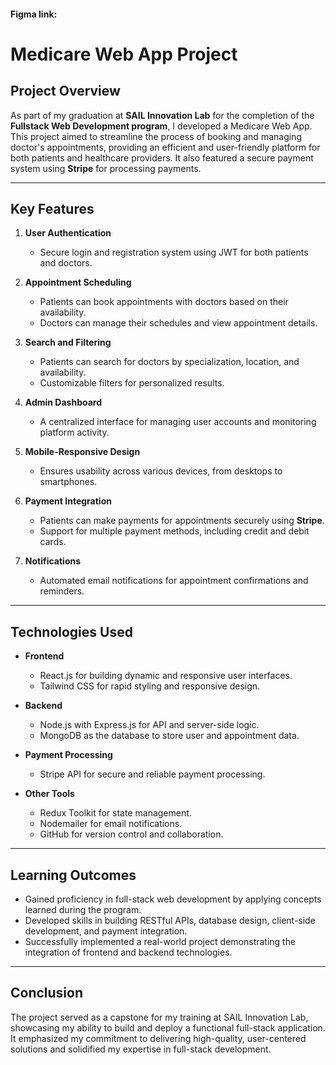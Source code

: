 #### Figma link:

# Medicare Web App Project

## Project Overview  
As part of my graduation at **SAIL Innovation Lab** for the completion of the **Fullstack Web Development program**, I developed a Medicare Web App. This project aimed to streamline the process of booking and managing doctor's appointments, providing an efficient and user-friendly platform for both patients and healthcare providers. It also featured a secure payment system using **Stripe** for processing payments.

---

## Key Features  
1. **User Authentication**  
   - Secure login and registration system using JWT for both patients and doctors.  

2. **Appointment Scheduling**  
   - Patients can book appointments with doctors based on their availability.  
   - Doctors can manage their schedules and view appointment details.  

3. **Search and Filtering**  
   - Patients can search for doctors by specialization, location, and availability.  
   - Customizable filters for personalized results.  

4. **Admin Dashboard**  
   - A centralized interface for managing user accounts and monitoring platform activity.  

5. **Mobile-Responsive Design**  
   - Ensures usability across various devices, from desktops to smartphones.  

6. **Payment Integration**  
   - Patients can make payments for appointments securely using **Stripe**.  
   - Support for multiple payment methods, including credit and debit cards.  

7. **Notifications**  
   - Automated email notifications for appointment confirmations and reminders.

---

## Technologies Used  
- **Frontend**  
  - React.js for building dynamic and responsive user interfaces.  
  - Tailwind CSS for rapid styling and responsive design.  

- **Backend**  
  - Node.js with Express.js for API and server-side logic.  
  - MongoDB as the database to store user and appointment data.  

- **Payment Processing**  
  - Stripe API for secure and reliable payment processing.  

- **Other Tools**  
  - Redux Toolkit for state management.  
  - Nodemailer for email notifications.  
  - GitHub for version control and collaboration.

---

## Learning Outcomes  
- Gained proficiency in full-stack web development by applying concepts learned during the program.  
- Developed skills in building RESTful APIs, database design, client-side development, and payment integration.  
- Successfully implemented a real-world project demonstrating the integration of frontend and backend technologies.

---

## Conclusion  
The project served as a capstone for my training at SAIL Innovation Lab, showcasing my ability to build and deploy a functional full-stack application. It emphasized my commitment to delivering high-quality, user-centered solutions and solidified my expertise in full-stack development.


